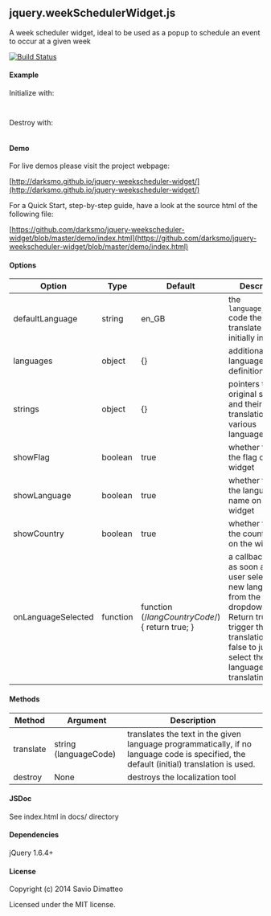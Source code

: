 jquery.weekSchedulerWidget.js
-------

[1]: <https://github.com/darksmo/jquery-weekscheduler-widget>

A week scheduler widget, ideal to be used as a popup to schedule an event to occur at a given week

[![Build Status](https://travis-ci.org/darksmo/jquery-weekscheduler-widget.svg?branch=master)](https://travis-ci.org/darksmo/jquery-weekscheduler-widget)

#### Example

Initialize with:

```html
```

```javascript
```

Destroy with:

```javascript
```

#### Demo

For live demos please visit the project webpage:

[http://darksmo.github.io/jquery-weekscheduler-widget/](http://darksmo.github.io/jquery-weekscheduler-widget/)

For a Quick Start, step-by-step guide, have a look at the source html of the following file:

[https://github.com/darksmo/jquery-weekscheduler-widget/blob/master/demo/index.html](https://github.com/darksmo/jquery-weekscheduler-widget/blob/master/demo/index.html)

#### Options

Option | Type | Default | Description
------ | ---- | ------- | -----------
defaultLanguage | string | en_GB | the `language_country` code the page to translate is initially in.
languages | object | {} | additional/custom language definitions
strings | object | {} | pointers to the original strings and their translations in various languages
showFlag | boolean | true | whether to show the flag on the widget
showLanguage | boolean | true | whether to show the language name on the widget
showCountry | boolean | true | whether to show the country name on the widget
onLanguageSelected | function | function (/*langCountryCode*/) { return true; } | a callback called as soon as the user selects the new language from the dropdown menu. Return true to trigger the translation or false to just select the language without translating.

#### Methods

Method | Argument | Description
------ | -------- | -----------
translate | string (languageCode) | translates the text in the given language programmatically, if no language code is specified, the default (initial) translation is used.
destroy | None | destroys the localization tool

#### JSDoc

See index.html in docs/ directory

#### Dependencies

jQuery 1.6.4+

#### License

Copyright (c) 2014 Savio Dimatteo

Licensed under the MIT license.
